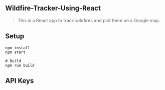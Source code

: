 ## Wildfire-Tracker-Using-React

> This is a React app to track wildfires and plot them on a Google map.

## Setup

```
npm install
npm start

# Build
npm run build
```

## API Keys

